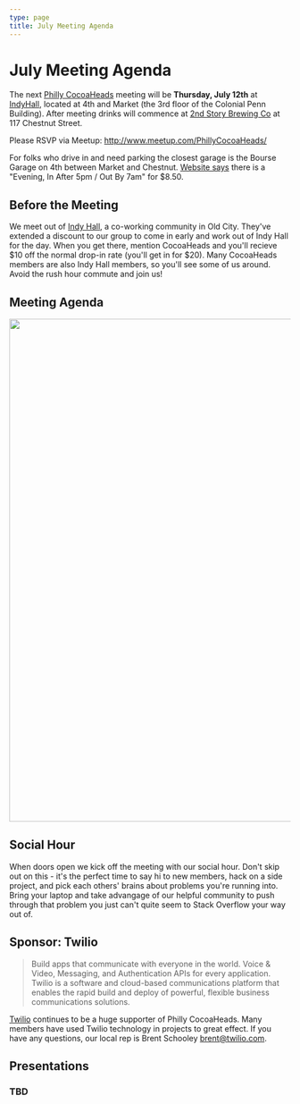 ```yaml
---
type: page
title: July Meeting Agenda
---
```


# July Meeting Agenda

The next [Philly CocoaHeads][PC] meeting will be **Thursday, July 12th** at [IndyHall][IndyHall], located at 4th and Market (the 3rd floor of the Colonial Penn Building). After meeting drinks will commence at [2nd Story Brewing Co][2nd Story Brewing Co] at 117 Chestnut Street.

[PC]:http://phillycocoa.org
[IndyHall]:https://www.indyhall.org/
[2nd Story Brewing Co]:http://www.2ndstorybrewing.com

Please RSVP via Meetup: <http://www.meetup.com/PhillyCocoaHeads/>

For folks who drive in and need parking the closest garage is the Bourse Garage on 4th between Market and Chestnut. [Website says](https://www.parkme.com/lot/85982/bourse-garage-philadelphia-pa) there is a "Evening, In After 5pm / Out By 7am" for $8.50.

## Before the Meeting
We meet out of <a href="https://www.indyhall.org">Indy Hall</a>, a co-working community in Old City. They've extended a discount to our group to come in early and work out of Indy Hall for the day. When you get there, mention CocoaHeads and you'll recieve $10 off the normal drop-in rate (you'll get in for $20). Many CocoaHeads members are also Indy Hall members, so you'll see some of us around. Avoid the rush hour commute and join us!

## Meeting Agenda

<p><img src="/images/agenda.png" width="900px"/></p>

## Social Hour
When doors open we kick off the meeting with our social hour. Don't skip out on this - it's the perfect time to say hi to new members, hack on a side project, and pick each others' brains about problems you're running into. Bring your laptop and take advangage of our helpful community to push through that problem you just can't quite seem to Stack Overflow your way out of.

## Sponsor: Twilio

> Build apps that communicate with everyone in the world. Voice & Video, Messaging, and Authentication APIs for every application. Twilio is a software and cloud-based communications platform that enables the rapid build and deploy of powerful, flexible business communications solutions.

[Twilio](http://www.twilio.com) continues to be a huge supporter of Philly CocoaHeads. Many members have used Twilio technology in projects to great effect. If you have any questions, our local rep is Brent Schooley <brent@twilio.com>.

## Presentations
### TBD
